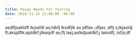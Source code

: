 ```yaml
---
title: Paige Needs For Testing
date: 2016-11-15 11:08:00 -06:00
---
```


asdlfjsakldfl lkjsafdl as;ldkfj lksdfjlk as jdflas ;dfjas ;dflj s;lkjasldj fl;aksjdflk;ajsldkf;jlkasjdf as;lfj lasj;aslkdjsaldkf;j laksdfj ;lsfjs;df